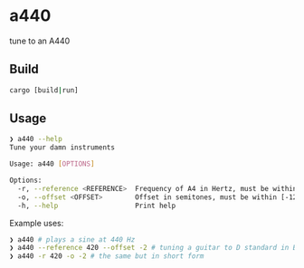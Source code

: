# a440

tune to an A440

## Build

```sh
cargo [build|run]
```

## Usage

```sh
❯ a440 --help
Tune your damn instruments

Usage: a440 [OPTIONS]

Options:
  -r, --reference <REFERENCE>  Frequency of A4 in Hertz, must be within [20, 1000] Hz [default: 440]
  -o, --offset <OFFSET>        Offset in semitones, must be within [-12, 12] semitones [default: 0]
  -h, --help                   Print help
```

Example uses:

```sh
❯ a440 # plays a sine at 440 Hz
❯ a440 --reference 420 --offset -2 # tuning a guitar to D standard in Baroque tuning
❯ a440 -r 420 -o -2 # the same but in short form
```







